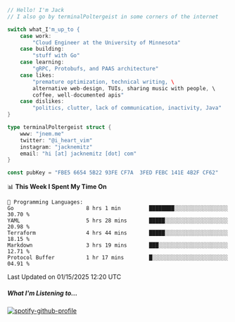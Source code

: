 ```go
// Hello! I'm Jack
// I also go by terminalPoltergeist in some corners of the internet

switch what_I'm_up_to {
    case work:
        "Cloud Engineer at the University of Minnesota"
    case building:
        "stuff with Go"
    case learning:
        "gRPC, Protobufs, and PAAS architecture"
    case likes:
        "premature optimization, technical writing, \
        alternative web-design, TUIs, sharing music with people, \
        coffee, well-documented apis"
    case dislikes:
        "politics, clutter, lack of communication, inactivity, Java"
}

type terminalPoltergeist struct {
    www: "jnem.me"
    twitter: "@i_heart_vim"
    instagram: "jacknemitz"
    email: "hi [at] jacknemitz [dot] com"
}

const pubKey = "FBE5 6654 5B22 93FE CF7A  3FED FEBC 141E 4B2F CF62"
```

<!--START_SECTION:waka-->
📊 **This Week I Spent My Time On** 

```text
💬 Programming Languages: 
Go                       8 hrs 1 min         ████████░░░░░░░░░░░░░░░░░   30.70 % 
YAML                     5 hrs 28 mins       █████░░░░░░░░░░░░░░░░░░░░   20.98 % 
Terraform                4 hrs 44 mins       █████░░░░░░░░░░░░░░░░░░░░   18.15 % 
Markdown                 3 hrs 19 mins       ███░░░░░░░░░░░░░░░░░░░░░░   12.71 % 
Protocol Buffer          1 hr 17 mins        █░░░░░░░░░░░░░░░░░░░░░░░░   04.91 % 
```


 Last Updated on 01/15/2025 12:20 UTC
<!--END_SECTION:waka-->

##### What I'm Listening to...

[![spotify-github-profile](https://jnem.me/listening-item?maxAge=2592000)](https://jnem.me/listening)
